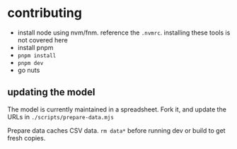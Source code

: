 # contributing

- install node using nvm/fnm. reference the `.nvmrc`. installing these tools is not covered here
- install pnpm
- `pnpm install`
- `pnpm dev`
- go nuts

## updating the model

The model is currently maintained in a spreadsheet. Fork it, and update the URLs in `./scripts/prepare-data.mjs`

Prepare data caches CSV data. `rm data*` before running dev or build to get fresh copies.

##
